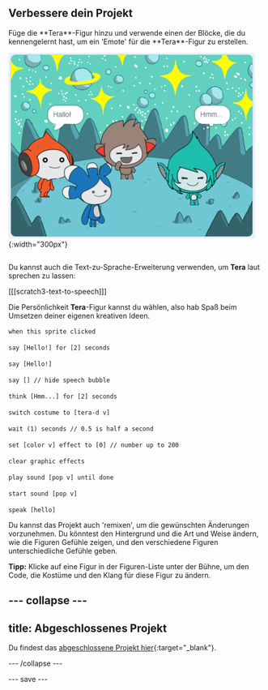 ## Verbessere dein Projekt

<div style="display: flex; flex-wrap: wrap">
<div style="flex-basis: 200px; flex-grow: 1; margin-right: 15px;">
Füge die **Tera**-Figur hinzu und verwende einen der Blöcke, die du kennengelernt hast, um ein 'Emote' für die **Tera**-Figur zu erstellen.
</div>
<div>

![Die Tera-Figur auf der Bühne.](images/tera-step.png){:width="300px"}

</div>
</div>

Du kannst auch die Text-zu-Sprache-Erweiterung verwenden, um **Tera** laut sprechen zu lassen:

[[[scratch3-text-to-speech]]]

Die Persönlichkeit **Tera**-Figur kannst du wählen, also hab Spaß beim Umsetzen deiner eigenen kreativen Ideen.

```blocks3
when this sprite clicked

say [Hello!] for [2] seconds

say [Hello!]

say [] // hide speech bubble

think [Hmm...] for [2] seconds

switch costume to [tera-d v]

wait (1) seconds // 0.5 is half a second

set [color v] effect to [0] // number up to 200

clear graphic effects

play sound [pop v] until done

start sound [pop v]

speak [hello]
```

Du kannst das Projekt auch 'remixen', um die gewünschten Änderungen vorzunehmen. Du könntest den Hintergrund und die Art und Weise ändern, wie die Figuren Gefühle zeigen, und den verschiedene Figuren unterschiedliche Gefühle geben.

**Tipp:** Klicke auf eine Figur in der Figuren-Liste unter der Bühne, um den Code, die Kostüme und den Klang für diese Figur zu ändern.

--- collapse ---
---
title: Abgeschlossenes Projekt
---

Du findest das [abgeschlossene Projekt hier](https://scratch.mit.edu/projects/485673032/){:target="_blank"}.

--- /collapse ---

--- save ---

